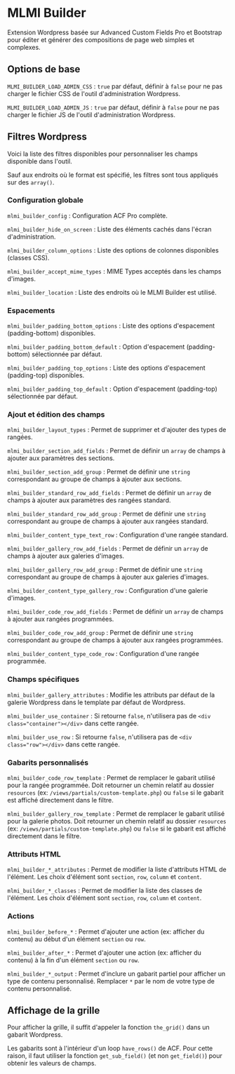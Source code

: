 # MLMI Builder

Extension Wordpress basée sur Advanced Custom Fields Pro et Bootstrap pour éditer et générer des compositions de page web simples et complexes.

## Options de base

`MLMI_BUILDER_LOAD_ADMIN_CSS` : `true` par défaut, définir à `false` pour ne pas charger le fichier CSS de l'outil d'administration Wordpress.

`MLMI_BUILDER_LOAD_ADMIN_JS` : `true` par défaut, définir à `false` pour ne pas charger le fichier JS de l'outil d'administration Wordpress.

## Filtres Wordpress

Voici la liste des filtres disponibles pour personnaliser les champs disponible dans l'outil.

Sauf aux endroits où le format est spécifié, les filtres sont tous appliqués sur des `array()`.

### Configuration globale

`mlmi_builder_config` : Configuration ACF Pro complète.

`mlmi_builder_hide_on_screen` : Liste des éléments cachés dans l'écran d'administration.

`mlmi_builder_column_options` : Liste des options de colonnes disponibles (classes CSS).

`mlmi_builder_accept_mime_types` : MIME Types acceptés dans les champs d'images.

`mlmi_builder_location` : Liste des endroits où le MLMI Builder est utilisé.

### Espacements

`mlmi_builder_padding_bottom_options` : Liste des options d'espacement (padding-bottom) disponibles.

`mlmi_builder_padding_bottom_default` : Option d'espacement (padding-bottom) sélectionnée par défaut.

`mlmi_builder_padding_top_options` : Liste des options d'espacement (padding-top) disponibles.

`mlmi_builder_padding_top_default` : Option d'espacement (padding-top) sélectionnée par défaut.

### Ajout et édition des champs

`mlmi_builder_layout_types` : Permet de supprimer et d'ajouter des types de rangées.

`mlmi_builder_section_add_fields` : Permet de définir un `array` de champs à ajouter aux paramètres des sections.

`mlmi_builder_section_add_group` : Permet de définir une `string` correspondant au groupe de champs à ajouter aux sections.

`mlmi_builder_standard_row_add_fields` : Permet de définir un `array` de champs à ajouter aux paramètres des rangées standard.

`mlmi_builder_standard_row_add_group` : Permet de définir une `string` correspondant au groupe de champs à ajouter aux rangées standard.

`mlmi_builder_content_type_text_row` : Configuration d'une rangée standard.

`mlmi_builder_gallery_row_add_fields` : Permet de définir un `array` de champs à ajouter aux galeries d'images.

`mlmi_builder_gallery_row_add_group` : Permet de définir une `string` correspondant au groupe de champs à ajouter aux galeries d'images.

`mlmi_builder_content_type_gallery_row` : Configuration d'une galerie d'images.

`mlmi_builder_code_row_add_fields` : Permet de définir un `array` de champs à ajouter aux rangées programmées.

`mlmi_builder_code_row_add_group` : Permet de définir une `string` correspondant au groupe de champs à ajouter aux rangées programmées.

`mlmi_builder_content_type_code_row` : Configuration d'une rangée programmée.

### Champs spécifiques

`mlmi_builder_gallery_attributes` : Modifie les attributs par défaut de la galerie Wordpress dans le template par défaut de Wordpress.

`mlmi_builder_use_container` : Si retourne `false`, n'utilisera pas de `<div class="container"></div>` dans cette rangée.

`mlmi_builder_use_row` : Si retourne `false`, n'utilisera pas de `<div class="row"></div>` dans cette rangée.

### Gabarits personnalisés

`mlmi_builder_code_row_template` : Permet de remplacer le gabarit utilisé pour la rangée programmée. Doit retourner un chemin relatif au dossier `resources` (ex: `/views/partials/custom-template.php`) ou `false` si le gabarit est affiché directement dans le filtre.

`mlmi_builder_gallery_row_template` : Permet de remplacer le gabarit utilisé pour la galerie photos. Doit retourner un chemin relatif au dossier `resources` (ex: `/views/partials/custom-template.php`) ou `false` si le gabarit est affiché directement dans le filtre.

### Attributs HTML

`mlmi_builder_*_attributes` : Permet de modifier la liste d'attributs HTML de l'élément. Les choix d'élément sont `section`, `row`, `column` et `content`.

`mlmi_builder_*_classes` : Permet de modifier la liste des classes de l'élément. Les choix d'élément sont `section`, `row`, `column` et `content`.

### Actions

`mlmi_builder_before_*` : Permet d'ajouter une action (ex: afficher du contenu) au début d'un élément `section` ou `row`.

`mlmi_builder_after_*` : Permet d'ajouter une action (ex: afficher du contenu) à la fin d'un élément `section` ou `row`.

`mlmi_builder_*_output` : Permet d'inclure un gabarit partiel pour afficher un type de contenu personnalisé. Remplacer `*` par le nom de votre type de contenu personnalisé.

## Affichage de la grille

Pour afficher la grille, il suffit d'appeler la fonction `the_grid()` dans un gabarit Wordpress.

Les gabarits sont à l'intérieur d'un loop `have_rows()` de ACF. Pour cette raison, il faut utiliser la fonction `get_sub_field()` (et non `get_field()`) pour obtenir les valeurs de champs.
